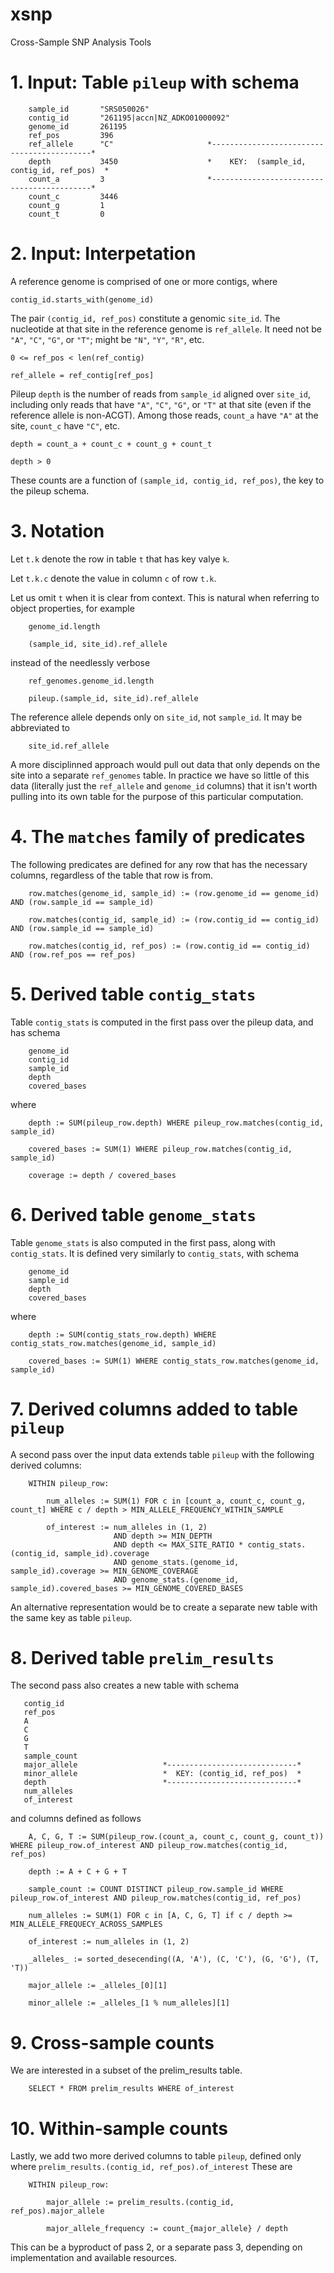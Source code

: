 # xsnp
Cross-Sample SNP Analysis Tools

# 1.  Input:  Table `pileup` with schema
```
    sample_id       "SRS050026"
    contig_id       "261195|accn|NZ_ADKO01000092"
    genome_id       261195
    ref_pos         396
    ref_allele      "C"                     *-------------------------------------------*
    depth           3450                    *    KEY:  (sample_id, contig_id, ref_pos)  *
    count_a         3                       *-------------------------------------------*
    count_c         3446
    count_g         1
    count_t         0
```

# 2.  Input:  Interpetation

A reference genome is comprised of one or more contigs, where
```
contig_id.starts_with(genome_id)
```

The pair `(contig_id, ref_pos)` constitute a genomic `site_id`.  The nucleotide at that site in the reference genome is `ref_allele`.  It need not be `"A"`, `"C"`, `"G"`, or `"T"`; might be `"N"`, `"Y"`, `"R"`, etc.
```
0 <= ref_pos < len(ref_contig)

ref_allele = ref_contig[ref_pos]
```

Pileup `depth` is the number of reads from `sample_id` aligned over `site_id`, including only reads that have `"A"`, `"C"`, `"G"`, or `"T"` at that site (even if the reference allele is non-ACGT).  Among those reads, `count_a` have `"A"` at the site, `count_c` have `"C"`, etc.
```
depth = count_a + count_c + count_g + count_t

depth > 0
```
These counts are a function of `(sample_id, contig_id, ref_pos)`, the key to the pileup schema.


# 3.  Notation


Let `t.k` denote the row in table `t` that has key valye `k`.

Let `t.k.c` denote the value in column `c` of row `t.k`.

Let us omit `t` when it is clear from context.  This is natural when referring to object properties, for example
```
    genome_id.length
        
    (sample_id, site_id).ref_allele
```
instead of the needlessly verbose
```
    ref_genomes.genome_id.length
    
    pileup.(sample_id, site_id).ref_allele    
```
The reference allele depends only on `site_id`, not `sample_id`.  It may be abbreviated to
```
    site_id.ref_allele
```
A more disciplinned approach would pull out data that only depends on the site into a separate `ref_genomes` table.  In practice we have so little of this data (literally just the `ref_allele` and `genome_id` columns) that it isn't worth pulling into its own table for the purpose of this particular computation.

# 4.  The `matches` family of predicates

The following predicates are defined for any row that has the necessary columns, regardless of the table that row is from.

```
    row.matches(genome_id, sample_id) := (row.genome_id == genome_id) AND (row.sample_id == sample_id)
    
    row.matches(contig_id, sample_id) := (row.contig_id == contig_id) AND (row.sample_id == sample_id)
    
    row.matches(contig_id, ref_pos) := (row.contig_id == contig_id) AND (row.ref_pos == ref_pos)
```


# 5.  Derived table `contig_stats`
Table `contig_stats` is computed in the first pass over the pileup data, and has schema
```
    genome_id
    contig_id
    sample_id
    depth
    covered_bases
```
where
```
    depth := SUM(pileup_row.depth) WHERE pileup_row.matches(contig_id, sample_id)

    covered_bases := SUM(1) WHERE pileup_row.matches(contig_id, sample_id)

    coverage := depth / covered_bases
```

# 6.  Derived table `genome_stats`
Table `genome_stats` is also computed in the first pass, along with `contig_stats`.  It is defined very similarly to `contig_stats`, with schema
```
    genome_id
    sample_id
    depth
    covered_bases
```
where
```
    depth := SUM(contig_stats_row.depth) WHERE contig_stats_row.matches(genome_id, sample_id)

    covered_bases := SUM(1) WHERE contig_stats_row.matches(genome_id, sample_id)
```

# 7. Derived columns added to table `pileup`
A second pass over the input data extends table `pileup` with the following derived columns:
```
    WITHIN pileup_row:

        num_alleles := SUM(1) FOR c in [count_a, count_c, count_g, count_t] WHERE c / depth > MIN_ALLELE_FREQUENCY_WITHIN_SAMPLE

        of_interest := num_alleles in (1, 2)
                       AND depth >= MIN_DEPTH
                       AND depth <= MAX_SITE_RATIO * contig_stats.(contig_id, sample_id).coverage
                       AND genome_stats.(genome_id, sample_id).coverage >= MIN_GENOME_COVERAGE
                       AND genome_stats.(genome_id, sample_id).covered_bases >= MIN_GENOME_COVERED_BASES
```
An alternative representation would be to create a separate new table with the same key as table `pileup`.

# 8.  Derived table `prelim_results`
The second pass also creates a new table with schema
```
   contig_id
   ref_pos
   A
   C
   G
   T
   sample_count
   major_allele                   *-----------------------------*
   minor_allele                   *  KEY: (contig_id, ref_pos)  *
   depth                          *-----------------------------*
   num_alleles
   of_interest
```
and columns defined as follows
```
    A, C, G, T := SUM(pileup_row.(count_a, count_c, count_g, count_t)) WHERE pileup_row.of_interest AND pileup_row.matches(contig_id, ref_pos)
   
    depth := A + C + G + T
    
    sample_count := COUNT DISTINCT pileup_row.sample_id WHERE pileup_row.of_interest AND pileup_row.matches(contig_id, ref_pos)
   
    num_alleles := SUM(1) FOR c in [A, C, G, T] if c / depth >= MIN_ALLELE_FREQUECY_ACROSS_SAMPLES
   
    of_interest := num_alleles in (1, 2)
   
    _alleles_ := sorted_desecending((A, 'A'), (C, 'C'), (G, 'G'), (T, 'T))
   
    major_allele := _alleles_[0][1]
   
    minor_allele := _alleles_[1 % num_alleles][1]
```

# 9.  Cross-sample counts
We are interested in a subset of the prelim_results table.
```
    SELECT * FROM prelim_results WHERE of_interest
```


# 10.  Within-sample counts
Lastly, we add two more derived columns to table `pileup`, defined only where
```prelim_results.(contig_id, ref_pos).of_interest```
These are
```
    WITHIN pileup_row:
    
        major_allele := prelim_results.(contig_id, ref_pos).major_allele
    
        major_allele_frequency := count_{major_allele} / depth
```
This can be a byproduct of pass 2, or a separate pass 3, depending on implementation and available resources.
